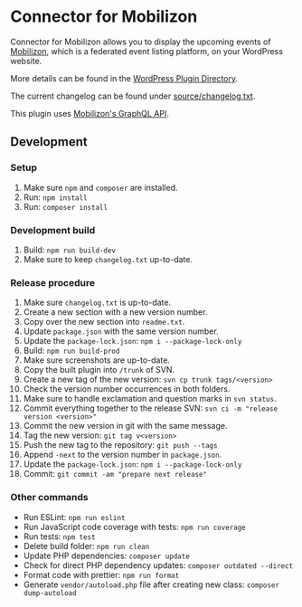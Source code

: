 # Connector for Mobilizon

Connector for Mobilizon allows you to display the upcoming events of [Mobilizon](https://joinmobilizon.org/), which is a federated event listing platform, on your WordPress website.

More details can be found in the [WordPress Plugin Directory](https://wordpress.org/plugins/connector-mobilizon/).

The current changelog can be found under [source/changelog.txt](source/changelog.txt).

This plugin uses [Mobilizon's GraphQL API](https://docs.joinmobilizon.org/contribute/graphql_api/).

## Development

### Setup

1. Make sure `npm` and `composer` are installed.
2. Run: `npm install`
3. Run: `composer install`

### Development build

1. Build: `npm run build-dev`
2. Make sure to keep `changelog.txt` up-to-date.

### Release procedure

1. Make sure `changelog.txt` is up-to-date.
2. Create a new section with a new version number.
3. Copy over the new section into `readme.txt`.
4. Update `package.json` with the same version number.
5. Update the `package-lock.json`: `npm i --package-lock-only`
6. Build: `npm run build-prod`
7. Make sure screenshots are up-to-date.
8. Copy the built plugin into `/trunk` of SVN.
9. Create a new tag of the new version: `svn cp trunk tags/<version>`
10. Check the version number occurrences in both folders.
11. Make sure to handle exclamation and question marks in `svn status`.
12. Commit everything together to the release SVN: `svn ci -m "release version <version>"`
13. Commit the new version in git with the same message.
14. Tag the new version: `git tag v<version>`
15. Push the new tag to the repository: `git push --tags`
16. Append `-next` to the version number in `package.json`.
17. Update the `package-lock.json`: `npm i --package-lock-only`
18. Commit: `git commit -am "prepare next release"`

### Other commands

- Run ESLint: `npm run eslint`
- Run JavaScript code coverage with tests: `npm run coverage`
- Run tests: `npm test`
- Delete build folder: `npm run clean`
- Update PHP dependencies: `composer update`
- Check for direct PHP dependency updates: `composer outdated --direct`
- Format code with prettier: `npm run format`
- Generate `vendor/autoload.php` file after creating new class: `composer dump-autoload`
